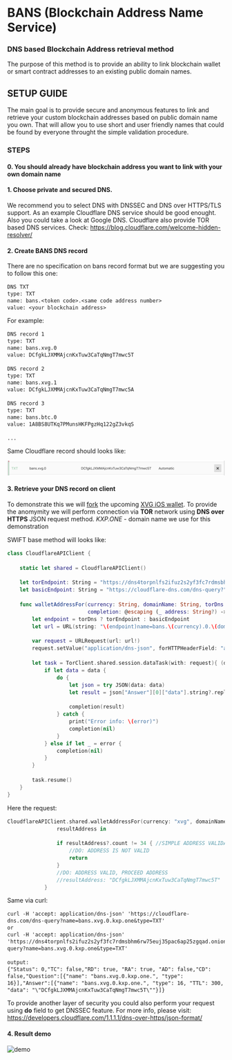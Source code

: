 # BANS (Blockchain Address Name Service)
### DNS based Blockchain Address retrieval method

The purpose of this method is to provide an ability to link
blockchain wallet or smart contract addresses to an existing public domain names.

## SETUP GUIDE

The main goal is to provide secure and anonymous features to link and retrieve your custom blockchain addresses based on public domain name you own. That will allow you to use short and user friendly names that could be found by everyone 
throught the simple validation procedure.

### STEPS

#### 0. You should already have blockchain address you want to link with your own domain name
#### 1. Choose private and secured DNS.

We recommend you to select DNS with DNSSEC and DNS over HTTPS/TLS support.
As an example Cloudflare DNS service should be good enought. Also you could take a look at Google DNS.
Cloudflare also provide TOR based DNS services. Check: https://blog.cloudflare.com/welcome-hidden-resolver/

#### 2. Create BANS DNS record

There are no specification on bans record format but we are suggesting you to follow this one:

```
DNS TXT
type: TXT
name: bans.<token code>.<same code address number>
value: <your blockchain address>
```
For example: 

```
DNS record 1
type: TXT
name: bans.xvg.0
value: DCfgkLJXMMAjcnKxTuw3CaTqNmgT7mwc5T

DNS record 2
type: TXT
name: bans.xvg.1
value: DCfgkLJXMMAjcnKxTuw3CaTqNmgT7mwc5A

DNS record 3
type: TXT
name: bans.btc.0
value: 1A8BS8UTKq7PMunsHKFPgzHq122gZ3vkqS

...
```
Same Cloudflare record should looks like:

![demo](https://github.com/hellc/bans/blob/master/demo/dns_Record.png)

#### 3. Retrieve your DNS record on client

To demonstrate this we will [fork](https://github.com/hellc/vIOS) the upcoming [XVG iOS wallet](https://github.com/vergecurrency/vIOS). 
To provide the anomymity we will perform connection via __TOR__ network using __DNS over HTTPS__ JSON request method.
_KXP.ONE_ - domain name we use for this demonstration

SWIFT base method will looks like:
```SWIFT
class CloudflareAPIClient {
    
    static let shared = CloudflareAPIClient()
    
    let torEndpoint: String = "https://dns4torpnlfs2ifuz2s2yf3fc7rdmsbhm6rw75euj35pac6ap25zgqad.onion/dns-query?"
    let basicEndpoint: String = "https://cloudflare-dns.com/dns-query?"
    
    func walletAddressFor(currency: String, domainName: String, torDns: Bool = true,
                          completion: @escaping (_ address: String?) -> Void) {
        let endpoint = torDns ? torEndpoint : basicEndpoint
        let url = URL(string: "\(endpoint)name=bans.\(currency).0.\(domainName)&type=TXT")
        
        var request = URLRequest(url: url!)
        request.setValue("application/dns-json", forHTTPHeaderField: "accept")
        
        let task = TorClient.shared.session.dataTask(with: request){ (data, resonse, error) in
            if let data = data {
                do {
                    let json = try JSON(data: data)
                    let result = json["Answer"][0]["data"].string?.replacingOccurrences(of: "\"", with: "")
                    
                    completion(result)
                } catch {
                    print("Error info: \(error)")
                    completion(nil)
                }
            } else if let _ = error {
                completion(nil)
            }
        }
        
        task.resume()
    }
}
```
Here the request:

```SWIFT
CloudflareAPIClient.shared.walletAddressFor(currency: "xvg", domainName: "kxp.one") { 
                resultAddress in
                
                if resultAddress?.count != 34 { //SIMPLE ADDRESS VALIDATION
                    //DO: ADDRESS IS NOT VALID
                    return
                }
                //DO: ADDRESS VALID, PROCEED ADDRESS
                //resultAddress: "DCfgkLJXMMAjcnKxTuw3CaTqNmgT7mwc5T"
            }
```

Same via curl:

```curl
curl -H 'accept: application/dns-json' 'https://cloudflare-dns.com/dns-query?name=bans.xvg.0.kxp.one&type=TXT'
or
curl -H 'accept: application/dns-json' 'https://dns4torpnlfs2ifuz2s2yf3fc7rdmsbhm6rw75euj35pac6ap25zgqad.onion/dns-query?name=bans.xvg.0.kxp.one&type=TXT'

output:
{"Status": 0,"TC": false,"RD": true, "RA": true, "AD": false,"CD": false,"Question":[{"name": "bans.xvg.0.kxp.one.", "type": 16}],"Answer":[{"name": "bans.xvg.0.kxp.one.", "type": 16, "TTL": 300, "data": "\"DCfgkLJXMMAjcnKxTuw3CaTqNmgT7mwc5T\""}]}
```

To provide another layer of security you could also perform your request using __do__ field to get DNSSEC feature.
For more info, please visit: https://developers.cloudflare.com/1.1.1.1/dns-over-https/json-format/

#### 4. Result demo

![demo](https://github.com/hellc/bans/blob/master/demo/bans.gif)
